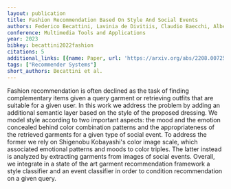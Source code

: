 ```yaml
---
layout: publication
title: Fashion Recommendation Based On Style And Social Events
authors: Federico Becattini, Lavinia de Divitiis, Claudio Baecchi, Alberto del Bimbo
conference: Multimedia Tools and Applications
year: 2023
bibkey: becattini2022fashion
citations: 5
additional_links: [{name: Paper, url: 'https://arxiv.org/abs/2208.00725'}]
tags: ["Recommender Systems"]
short_authors: Becattini et al.
---
```

Fashion recommendation is often declined as the task of finding complementary
items given a query garment or retrieving outfits that are suitable for a given
user. In this work we address the problem by adding an additional semantic
layer based on the style of the proposed dressing. We model style according to
two important aspects: the mood and the emotion concealed behind color
combination patterns and the appropriateness of the retrieved garments for a
given type of social event. To address the former we rely on Shigenobu
Kobayashi's color image scale, which associated emotional patterns and moods to
color triples. The latter instead is analyzed by extracting garments from
images of social events. Overall, we integrate in a state of the art garment
recommendation framework a style classifier and an event classifier in order to
condition recommendation on a given query.
